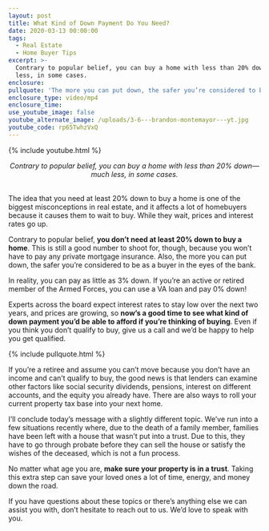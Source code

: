 ```yaml
---
layout: post
title: What Kind of Down Payment Do You Need?
date: 2020-03-13 00:00:00
tags:
  - Real Estate
  - Home Buyer Tips
excerpt: >-
  Contrary to popular belief, you can buy a home with less than 20% down—much
  less, in some cases.
enclosure:
pullquote: 'The more you can put down, the safer you’re considered to be as a buyer.'
enclosure_type: video/mp4
enclosure_time:
use_youtube_image: false
youtube_alternate_image: /uploads/3-6---brandon-montemayor---yt.jpg
youtube_code: rp65TwhzVxQ
---
```


{% include youtube.html %}

<center><em>Contrary to popular belief, you can buy a home with less than 20% down&mdash;much less, in some cases.</em></center>

<br>The idea that you need at least 20% down to buy a home is one of the biggest misconceptions in real estate, and it affects a lot of homebuyers because it causes them to wait to buy. While they wait, prices and interest rates go up.

Contrary to popular belief, **you don’t need at least 20% down to buy a home**. This is still a good number to shoot for, though, because you won’t have to pay any private mortgage insurance. Also, the more you can put down, the safer you’re considered to be as a buyer in the eyes of the bank.

In reality, you can pay as little as 3% down. If you’re an active or retired member of the Armed Forces, you can use a VA loan and pay 0% down\!

Experts across the board expect interest rates to stay low over the next two years, and prices are growing, so **now’s a good time to see what kind of down payment you’d be able to afford if you’re thinking of buying**. Even if you think you don’t qualify to buy, give us a call and we’d be happy to help you get qualified.

{% include pullquote.html %}

If you’re a retiree and assume you can’t move because you don’t have an income and can’t qualify to buy, the good news is that lenders can examine other factors like social security dividends, pensions, interest on different accounts, and the equity you already have. There are also ways to roll your current property tax base into your next home.

I’ll conclude today’s message with a slightly different topic. We’ve run into a few situations recently where, due to the death of a family member, families have been left with a house that wasn’t put into a trust. Due to this, they have to go through probate before they can sell the house or satisfy the wishes of the deceased, which is not a fun process.

No matter what age you are, **make sure your property is in a trust**. Taking this extra step can save your loved ones a lot of time, energy, and money down the road.

If you have questions about these topics or there’s anything else we can assist you with, don’t hesitate to reach out to us. We’d love to speak with you.
